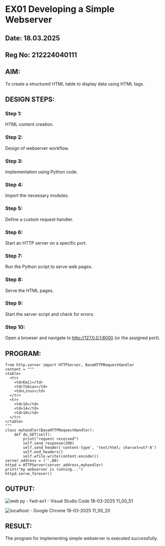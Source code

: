 # EX01 Developing a Simple Webserver
## Date: 18.03.2025
## Reg No: 212224040111

## AIM:  
To create a structured HTML table to display data using HTML tags.

## DESIGN STEPS:
### Step 1: 
HTML content creation.

### Step 2:
Design of webserver workflow.

### Step 3:
Implementation using Python code.

### Step 4:
Import the necessary modules.

### Step 5:
Define a custom request handler.

### Step 6:
Start an HTTP server on a specific port.

### Step 7:
Run the Python script to serve web pages.

### Step 8:
Serve the HTML pages.

### Step 9:
Start the server script and check for errors.

### Step 10:
Open a browser and navigate to http://127.0.0.1:8000 (or the assigned port).

## PROGRAM:
```
from http.server import HTTPServer, BaseHTTPRequestHandler
content = """
<table>
  <tr>
    <td>Emil</td>
    <td>Tobias</td>
    <td>Linus</td>
  </tr>
  <tr>
    <td>16</td>
    <td>14</td>
    <td>10</td>
  </tr>
</table>
"""
class myhandler(BaseHTTPRequestHandler):
    def do_GET(self):
        print("request received")
        self.send_response(200)
        self.send_header('content-type', 'text/html; charset=utf-8')
        self.end_headers()
        self.wfile.write(content.encode())
server_address = ('',80)
httpd = HTTPServer(server_address,myhandler)
print("my webserver is running...")
httpd.serve_forever()
```

## OUTPUT:

![web py - fwd-ex1 - Visual Studio Code 18-03-2025 11_00_51](https://github.com/user-attachments/assets/20316092-7626-4127-ab0c-6ce9dd6c15e1)

![localhost - Google Chrome 18-03-2025 11_00_20](https://github.com/user-attachments/assets/e19fe0bf-0600-4b58-85ff-78531b83f1ba)


## RESULT:
The program for implementing simple webserver is executed successfully.

